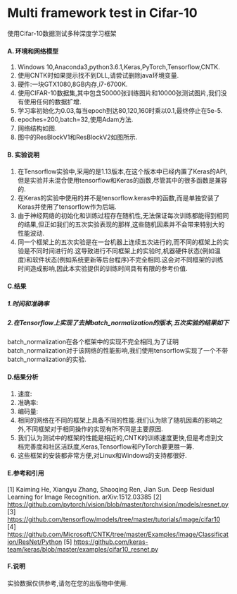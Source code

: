 Multi framework test in Cifar-10
=====
使用Cifar-10数据测试多种深度学习框架

#### A. 环境和网络模型
1. Windows 10,Anaconda3,python3.6.1,Keras,PyTorch,Tensorflow,CNTK.<br>
2. 使用CNTK时如果提示找不到DLL,请尝试删除java环境变量.<br>
3. 硬件:一块GTX1080,8GB内存,i7-6700K.<br>
4. 使用CIFAR-10数据集,其中包含50000张训练图片和10000张测试图片,我们没有使用任何的数据扩增.<br>
5. 学习率初始化为0.03,每当epoch到达80,120,160时乘以0.1,最终停止在5e-5.<br>
6. epoches=200,batch=32,使用Adam方法.<br>
7. 网络结构如图.<br>
8. 图中的ResBlockV1和ResBlockV2如图所示.<br>

#### B. 实验说明
1. 在Tensorflow实验中,采用的是1.13版本,在这个版本中已经内置了Keras的API,但是实验并未混合使用tensorflow和Keras的函数,尽管其中的很多函数是兼容的.<br>
2. 在Keras的实验中使用的并不是tensorflow.keras中的函数,而是单独安装了Keras并使用了tensorflow作为后端.
3. 由于神经网络的初始化和训练过程存在随机性,无法保证每次训练都能得到相同的结果,但正如我们的五次实验表现的那样,这些随机因素并不会带来特别大的性能波动.<br>
4. 同一个框架上的五次实验是在一台机器上连续五次进行的,而不同的框架上的实验是不同时间进行的.这导致进行不同框架上的实验时,机器硬件状态(例如温度)和软件状态(例如系统更新等后台程序)不完全相同.这会对不同框架的训练时间造成影响,因此本实验提供的训练时间具有有限的参考价值.<br>


#### C.结果
##### 1.时间和准确率

##### 2.在Tensorflow上实现了去掉batch_normalization的版本,五次实验的结果如下
batch_normalization在各个框架中的实现不完全相同,为了证明batch_normalization对于该网络的性能影响,我们使用tensorflow实现了一个不带batch_normalization的实验.<br>


#### D.结果分析
1. 速度:
2. 准确率:
3. 编码量:
4. 相同的网络在不同的框架上具备不同的性能.我们认为除了随机因素的影响之外,不同框架对于相同操作的实现有所不同是主要原因.<br>
5. 我们认为测试中的框架的性能是相近的,CNTK的训练速度更快,但是考虑到文档完善度和社区活跃度,Keras,Tensorflow和PyTorch要更胜一筹.<br>
6. 这些框架的安装都非常方便,对Linux和Windows的支持都很好.<br>

#### E.参考和引用
[1] Kaiming He, Xiangyu Zhang, Shaoqing Ren, Jian Sun. Deep Residual Learning for Image Recognition. arXiv:1512.03385
[2] https://github.com/pytorch/vision/blob/master/torchvision/models/resnet.py
[3] https://github.com/tensorflow/models/tree/master/tutorials/image/cifar10
[4] https://github.com/Microsoft/CNTK/tree/master/Examples/Image/Classification/ResNet/Python
[5] https://github.com/keras-team/keras/blob/master/examples/cifar10_resnet.py

#### F.说明
实验数据仅供参考,请勿在您的出版物中使用.<br>